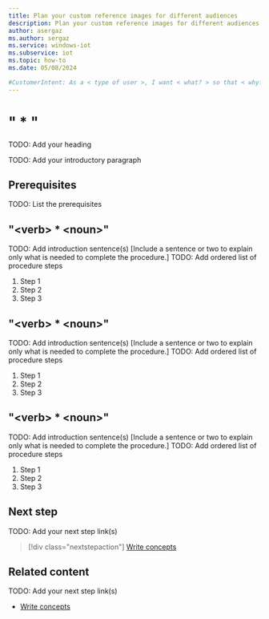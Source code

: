 ```yaml
---
title: Plan your custom reference images for different audiences
description: Plan your custom reference images for different audiences and devices. Choose a hardware design, build base images and test it.
author: asergaz
ms.author: sergaz
ms.service: windows-iot
ms.subservice: iot
ms.topic: how-to
ms.date: 05/08/2024

#CustomerIntent: As a < type of user >, I want < what? > so that < why? >.
---
```


<!--
Remove all the comments in this template before you sign-off or merge to the main branch.

This template provides the basic structure of a How-to article pattern. See the
[instructions - How-to](../level4/article-how-to-guide.md) in the pattern library.

You can provide feedback about this template at: https://aka.ms/patterns-feedback

How-to is a procedure-based article pattern that show the user how to complete a task in their own environment. A task is a work activity that has a definite beginning and ending, is observable, consist of two or more definite steps, and leads to a product, service, or decision.

-->

<!-- 1. H1 -----------------------------------------------------------------------------

Required: Use a "<verb> * <noun>" format for your H1. Pick an H1 that clearly conveys the task the user will complete.

For example: "Migrate data from regular tables to ledger tables" or "Create a new Azure SQL Database".

* Include only a single H1 in the article.
* Don't start with a gerund.
* Don't include "Tutorial" in the H1.

-->

# "<verb> * <noun>"
TODO: Add your heading

<!-- 2. Introductory paragraph ----------------------------------------------------------

Required: Lead with a light intro that describes, in customer-friendly language, what the customer will do. Answer the fundamental “why would I want to do this?” question. Keep it short.

Readers should have a clear idea of what they will do in this article after reading the introduction.

* Introduction immediately follows the H1 text.
* Introduction section should be between 1-3 paragraphs.
* Don't use a bulleted list of article H2 sections.

Example: In this article, you will migrate your user databases from IBM Db2 to SQL Server by using SQL Server Migration Assistant (SSMA) for Db2.

-->

TODO: Add your introductory paragraph

<!---Avoid notes, tips, and important boxes. Readers tend to skip over them. Better to put that info directly into the article text.

-->

<!-- 3. Prerequisites --------------------------------------------------------------------

Required: Make Prerequisites the first H2 after the H1. 

* Provide a bulleted list of items that the user needs.
* Omit any preliminary text to the list.
* If there aren't any prerequisites, list "None" in plain text, not as a bulleted item.

-->

## Prerequisites

TODO: List the prerequisites

<!-- 4. Task H2s ------------------------------------------------------------------------------

Required: Multiple procedures should be organized in H2 level sections. A section contains a major grouping of steps that help users complete a task. Each section is represented as an H2 in the article.

For portal-based procedures, minimize bullets and numbering.

* Each H2 should be a major step in the task.
* Phrase each H2 title as "<verb> * <noun>" to describe what they'll do in the step.
* Don't start with a gerund.
* Don't number the H2s.
* Begin each H2 with a brief explanation for context.
* Provide a ordered list of procedural steps.
* Provide a code block, diagram, or screenshot if appropriate
* An image, code block, or other graphical element comes after numbered step it illustrates.
* If necessary, optional groups of steps can be added into a section.
* If necessary, alternative groups of steps can be added into a section.

-->

## "\<verb\> * \<noun\>"
TODO: Add introduction sentence(s)
[Include a sentence or two to explain only what is needed to complete the procedure.]
TODO: Add ordered list of procedure steps
1. Step 1
1. Step 2
1. Step 3

## "\<verb\> * \<noun\>"
TODO: Add introduction sentence(s)
[Include a sentence or two to explain only what is needed to complete the procedure.]
TODO: Add ordered list of procedure steps
1. Step 1
1. Step 2
1. Step 3

## "\<verb\> * \<noun\>"
TODO: Add introduction sentence(s)
[Include a sentence or two to explain only what is needed to complete the procedure.]
TODO: Add ordered list of procedure steps
1. Step 1
1. Step 2
1. Step 3

<!-- 5. Next step/Related content------------------------------------------------------------------------

Optional: You have two options for manually curated links in this pattern: Next step and Related content. You don't have to use either, but don't use both.
  - For Next step, provide one link to the next step in a sequence. Use the blue box format
  - For Related content provide 1-3 links. Include some context so the customer can determine why they would click the link. Add a context sentence for the following links.

-->

## Next step

TODO: Add your next step link(s)

> [!div class="nextstepaction"]
> [Write concepts](article-concept.md)

<!-- OR -->

## Related content

TODO: Add your next step link(s)

- [Write concepts](article-concept.md)

<!--
Remove all the comments in this template before you sign-off or merge to the main branch.
-->

